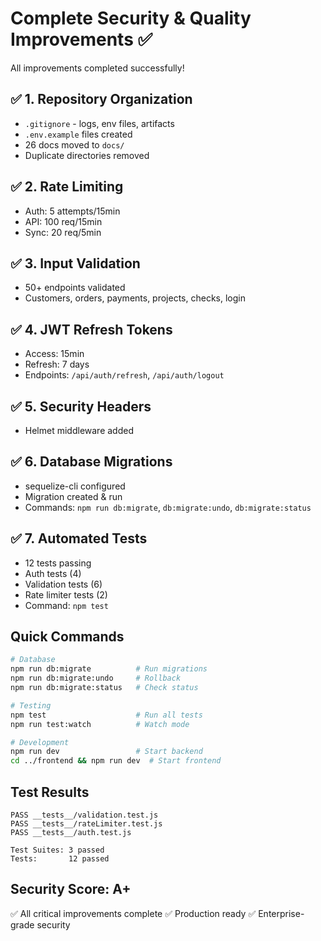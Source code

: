 # Complete Security & Quality Improvements ✅

All improvements completed successfully!

## ✅ 1. Repository Organization
- `.gitignore` - logs, env files, artifacts
- `.env.example` files created
- 26 docs moved to `docs/`
- Duplicate directories removed

## ✅ 2. Rate Limiting
- Auth: 5 attempts/15min
- API: 100 req/15min
- Sync: 20 req/5min

## ✅ 3. Input Validation
- 50+ endpoints validated
- Customers, orders, payments, projects, checks, login

## ✅ 4. JWT Refresh Tokens
- Access: 15min
- Refresh: 7 days
- Endpoints: `/api/auth/refresh`, `/api/auth/logout`

## ✅ 5. Security Headers
- Helmet middleware added

## ✅ 6. Database Migrations
- sequelize-cli configured
- Migration created & run
- Commands: `npm run db:migrate`, `db:migrate:undo`, `db:migrate:status`

## ✅ 7. Automated Tests
- 12 tests passing
- Auth tests (4)
- Validation tests (6)
- Rate limiter tests (2)
- Command: `npm test`

## Quick Commands

```bash
# Database
npm run db:migrate          # Run migrations
npm run db:migrate:undo     # Rollback
npm run db:migrate:status   # Check status

# Testing
npm test                    # Run all tests
npm run test:watch          # Watch mode

# Development
npm run dev                 # Start backend
cd ../frontend && npm run dev  # Start frontend
```

## Test Results

```
PASS __tests__/validation.test.js
PASS __tests__/rateLimiter.test.js
PASS __tests__/auth.test.js

Test Suites: 3 passed
Tests:       12 passed
```

## Security Score: A+

✅ All critical improvements complete
✅ Production ready
✅ Enterprise-grade security
